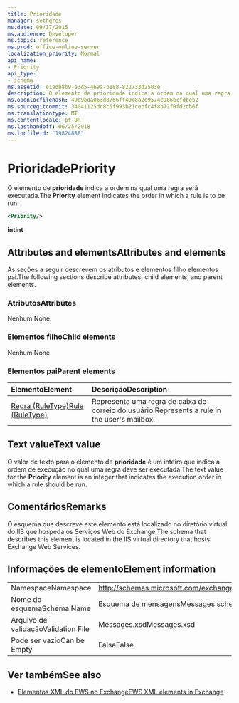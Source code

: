 ```yaml
---
title: Prioridade
manager: sethgros
ms.date: 09/17/2015
ms.audience: Developer
ms.topic: reference
ms.prod: office-online-server
localization_priority: Normal
api_name:
- Priority
api_type:
- schema
ms.assetid: e1adb8b9-e3d5-469a-b188-822733d2503e
description: O elemento de prioridade indica a ordem na qual uma regra será executada.
ms.openlocfilehash: 49e9bda063d8766ff49c8a2e9574c986bcfdbeb2
ms.sourcegitcommit: 34041125dc8c5f993b21cebfc4f8b72f0fd2cb6f
ms.translationtype: MT
ms.contentlocale: pt-BR
ms.lasthandoff: 06/25/2018
ms.locfileid: "19824888"
---
```

# <a name="priority"></a><span data-ttu-id="d3f20-103">Prioridade</span><span class="sxs-lookup"><span data-stu-id="d3f20-103">Priority</span></span>

<span data-ttu-id="d3f20-104">O elemento de **prioridade** indica a ordem na qual uma regra será executada.</span><span class="sxs-lookup"><span data-stu-id="d3f20-104">The **Priority** element indicates the order in which a rule is to be run.</span></span> 
  
```XML
<Priority/>
```

 <span data-ttu-id="d3f20-105">**int**</span><span class="sxs-lookup"><span data-stu-id="d3f20-105">**int**</span></span>
## <a name="attributes-and-elements"></a><span data-ttu-id="d3f20-106">Attributes and elements</span><span class="sxs-lookup"><span data-stu-id="d3f20-106">Attributes and elements</span></span>

<span data-ttu-id="d3f20-107">As seções a seguir descrevem os atributos e elementos filho elementos pai.</span><span class="sxs-lookup"><span data-stu-id="d3f20-107">The following sections describe attributes, child elements, and parent elements.</span></span>
  
### <a name="attributes"></a><span data-ttu-id="d3f20-108">Atributos</span><span class="sxs-lookup"><span data-stu-id="d3f20-108">Attributes</span></span>

<span data-ttu-id="d3f20-109">Nenhum.</span><span class="sxs-lookup"><span data-stu-id="d3f20-109">None.</span></span>
  
### <a name="child-elements"></a><span data-ttu-id="d3f20-110">Elementos filho</span><span class="sxs-lookup"><span data-stu-id="d3f20-110">Child elements</span></span>

<span data-ttu-id="d3f20-111">Nenhum.</span><span class="sxs-lookup"><span data-stu-id="d3f20-111">None.</span></span>
  
### <a name="parent-elements"></a><span data-ttu-id="d3f20-112">Elementos pai</span><span class="sxs-lookup"><span data-stu-id="d3f20-112">Parent elements</span></span>

|<span data-ttu-id="d3f20-113">**Elemento**</span><span class="sxs-lookup"><span data-stu-id="d3f20-113">**Element**</span></span>|<span data-ttu-id="d3f20-114">**Descrição**</span><span class="sxs-lookup"><span data-stu-id="d3f20-114">**Description**</span></span>|
|:-----|:-----|
|[<span data-ttu-id="d3f20-115">Regra (RuleType)</span><span class="sxs-lookup"><span data-stu-id="d3f20-115">Rule (RuleType)</span></span>](rule-ruletype.md) <br/> |<span data-ttu-id="d3f20-116">Representa uma regra de caixa de correio do usuário.</span><span class="sxs-lookup"><span data-stu-id="d3f20-116">Represents a rule in the user's mailbox.</span></span>  <br/> |
   
## <a name="text-value"></a><span data-ttu-id="d3f20-117">Text value</span><span class="sxs-lookup"><span data-stu-id="d3f20-117">Text value</span></span>

<span data-ttu-id="d3f20-118">O valor de texto para o elemento de **prioridade** é um inteiro que indica a ordem de execução no qual uma regra deve ser executada.</span><span class="sxs-lookup"><span data-stu-id="d3f20-118">The text value for the **Priority** element is an integer that indicates the execution order in which a rule should be run.</span></span> 
  
## <a name="remarks"></a><span data-ttu-id="d3f20-119">Comentários</span><span class="sxs-lookup"><span data-stu-id="d3f20-119">Remarks</span></span>

<span data-ttu-id="d3f20-120">O esquema que descreve este elemento está localizado no diretório virtual do IIS que hospeda os Serviços Web do Exchange.</span><span class="sxs-lookup"><span data-stu-id="d3f20-120">The schema that describes this element is located in the IIS virtual directory that hosts Exchange Web Services.</span></span>
  
## <a name="element-information"></a><span data-ttu-id="d3f20-121">Informações de elemento</span><span class="sxs-lookup"><span data-stu-id="d3f20-121">Element information</span></span>

|||
|:-----|:-----|
|<span data-ttu-id="d3f20-122">Namespace</span><span class="sxs-lookup"><span data-stu-id="d3f20-122">Namespace</span></span>  <br/> |http://schemas.microsoft.com/exchange/services/2006/messages  <br/> |
|<span data-ttu-id="d3f20-123">Nome do esquema</span><span class="sxs-lookup"><span data-stu-id="d3f20-123">Schema Name</span></span>  <br/> |<span data-ttu-id="d3f20-124">Esquema de mensagens</span><span class="sxs-lookup"><span data-stu-id="d3f20-124">Messages schema</span></span>  <br/> |
|<span data-ttu-id="d3f20-125">Arquivo de validação</span><span class="sxs-lookup"><span data-stu-id="d3f20-125">Validation File</span></span>  <br/> |<span data-ttu-id="d3f20-126">Messages.xsd</span><span class="sxs-lookup"><span data-stu-id="d3f20-126">Messages.xsd</span></span>  <br/> |
|<span data-ttu-id="d3f20-127">Pode ser vazio</span><span class="sxs-lookup"><span data-stu-id="d3f20-127">Can be Empty</span></span>  <br/> |<span data-ttu-id="d3f20-128">False</span><span class="sxs-lookup"><span data-stu-id="d3f20-128">False</span></span>  <br/> |
   
## <a name="see-also"></a><span data-ttu-id="d3f20-129">Ver também</span><span class="sxs-lookup"><span data-stu-id="d3f20-129">See also</span></span>



- [<span data-ttu-id="d3f20-130">Elementos XML do EWS no Exchange</span><span class="sxs-lookup"><span data-stu-id="d3f20-130">EWS XML elements in Exchange</span></span>](ews-xml-elements-in-exchange.md)

